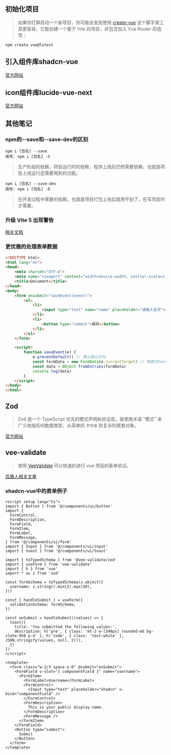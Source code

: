 ## 初始化项目

> 如果你打算启动一个新项目，你可能会发现使用 [create-vue](https://github.com/vuejs/create-vue) 这个脚手架工具更容易，它能创建一个基于 Vite 的项目，并包含加入 Vue Router 的选项：

```node
npm create vue@latest
```

## 引入组件库shadcn-vue

[官方网站](https://www.shadcn-vue.com/docs/introduction.html)

## icon组件库lucide-vue-next

[官方网站](https://lucide.dev/icons)

## 其他笔记

### npm的--save和--save-dev的区别

```node
npm i [包名] --save
简写: npm i [包名] -S
```

> 生产阶段的依赖，项目运行时的依赖，程序上线后仍然需要依赖。也就是项目上线运行还需要用到的功能。

```node
npm i [包名] --save-dev
简写: npm i [包名] -D
```

> ​	在开发过程中需要的依赖。也就是项目打包上线后就用不到了，在写项目时才需要。

### 升级 Vite 5 出现警告

[相关文档](https://blog.csdn.net/u013737132/article/details/135462327)

### 更优雅的处理表单数据

```html
<!DOCTYPE html>
<html lang="en">
<head>
    <meta charset="UTF-8">
    <meta name="viewport" content="width=device-width, initial-scale=1.0">
    <title>Document</title>
</head>
<body>
    <form onsubmit="saveEvent(event)">
        <ul>
            <li>
                <input type="text" name="name" placeholder="请输入名字">
            </li>
            <li>
                <button type="submit">保存</button>
            </li>
        </ul>
    </form>

    <script>
        function saveEvent(e) {
            e.preventDefault() // 禁止默认行为
            const formData = new FormData(e.currentTarget) // 转换为formData对象
            const data = Object.fromEntries(formData)
            console.log(data)
        }
    </script>
</body>
</html>
```

## Zod

> Zod 是一个 TypeScript 优先的模式声明和验证库。我使用术语 "模式" 来广义地指任何数据类型，从简单的 `字符串` 到复杂的嵌套对象。

[官方网站](https://zod.dev/README_ZH?id=%e4%bb%80%e4%b9%88%e6%98%af-zod)

## vee-validate

> 使用 [VeeValidate](https://vee-validate.logaretm.com/v4/) 可以快速的进行 vue 项目的表单验证。

[后盾人相关文章](https://doc.houdunren.com/%E6%8F%92%E4%BB%B6%E6%89%A9%E5%B1%95/%E5%89%8D%E7%AB%AF%E6%89%A9%E5%B1%95/7%20vee-validate%E4%B8%8Eyup.html)

### shadcn-vue中的表单例子

```vue
<script setup lang="ts">
import { Button } from '@/components/ui/button'
import {
  FormControl,
  FormDescription,
  FormField,
  FormItem,
  FormLabel,
  FormMessage,
} from '@/components/ui/form'
import { Input } from '@/components/ui/input'
import { toast } from '@/components/ui/toast'

import { toTypedSchema } from '@vee-validate/zod'
import { useForm } from 'vee-validate'
import { h } from 'vue'
import * as z from 'zod'

const formSchema = toTypedSchema(z.object({
  username: z.string().min(2).max(50),
}))

const { handleSubmit } = useForm({
  validationSchema: formSchema,
})

const onSubmit = handleSubmit((values) => {
  toast({
    title: 'You submitted the following values:',
    description: h('pre', { class: 'mt-2 w-[340px] rounded-md bg-slate-950 p-4' }, h('code', { class: 'text-white' }, JSON.stringify(values, null, 2))),
  })
})
</script>

<template>
  <form class="w-2/3 space-y-6" @submit="onSubmit">
    <FormField v-slot="{ componentField }" name="username">
      <FormItem>
        <FormLabel>Username</FormLabel>
        <FormControl>
          <Input type="text" placeholder="shadcn" v-bind="componentField" />
        </FormControl>
        <FormDescription>
          This is your public display name.
        </FormDescription>
        <FormMessage />
      </FormItem>
    </FormField>
    <Button type="submit">
      Submit
    </Button>
  </form>
</template>
```

